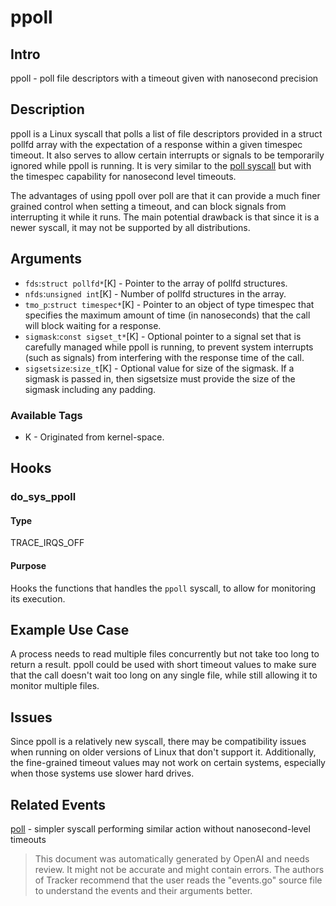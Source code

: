 
# ppoll

## Intro
ppoll - poll file descriptors with a timeout given with nanosecond precision

## Description
ppoll is a Linux syscall that polls a list of file descriptors provided in a
struct pollfd array with the expectation of a response within a given
timespec timeout. It also serves to allow certain interrupts or signals to be
temporarily ignored while ppoll is running. It is very similar to the [poll
syscall](http://man7.org/linux/man-pages/man2/poll.2.html) but with the
timespec capability for nanosecond level timeouts.

The advantages of using ppoll over poll are that it can provide a much finer
grained control when setting a timeout, and can block signals from interrupting
it while it runs. The main potential drawback is that since it is a newer
syscall, it may not be supported by all distributions.

## Arguments
* `fds`:`struct pollfd*`[K] - Pointer to the array of pollfd structures.
* `nfds`:`unsigned int`[K] - Number of pollfd structures in the array.
* `tmo_p`:`struct timespec*`[K] - Pointer to an object of type timespec that
specifies the maximum amount of time (in nanoseconds) that the call will block
waiting for a response.
* `sigmask`:`const sigset_t*`[K] - Optional pointer to a signal set that is
carefully managed while ppoll is running, to prevent system interrupts (such as
signals) from interfering with the response time of the call.
* `sigsetsize`:`size_t`[K] - Optional value for size of the sigmask. If a
sigmask is passed in, then sigsetsize must provide the size of the sigmask
including any padding.

### Available Tags
* K - Originated from kernel-space.

## Hooks
### do_sys_ppoll
#### Type
TRACE_IRQS_OFF
#### Purpose
Hooks the functions that handles the `ppoll` syscall, to allow for monitoring its
execution.

## Example Use Case
A process needs to read multiple files concurrently but not take too long to
return a result. ppoll could be used with short timeout values to make sure
that the call doesn't wait too long on any single file, while still allowing
it to monitor multiple files.

## Issues
Since ppoll is a relatively new syscall, there may be compatibility issues when
running on older versions of Linux that don't support it. Additionally, the
fine-grained timeout values may not work on certain systems, especially when
those systems use slower hard drives.

## Related Events
[poll](http://man7.org/linux/man-pages/man2/poll.2.html) - simpler syscall
performing similar action without nanosecond-level timeouts

> This document was automatically generated by OpenAI and needs review. It might
> not be accurate and might contain errors. The authors of Tracker recommend that
> the user reads the "events.go" source file to understand the events and their
> arguments better.
